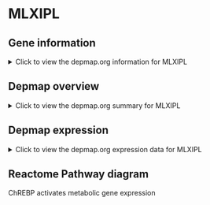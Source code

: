 <h1>MLXIPL</h1>

<h2>Gene information</h2>
<details>
  <summary>Click to view the depmap.org information for MLXIPL</summary>
  <iframe src="https://depmap.org/portal/gene/MLXIPL?tab=about" style="border:none;width:100%;height:800px"></iframe>
</details>

<h2>Depmap overview</h2>
<details>
  <summary>Click to view the depmap.org summary for MLXIPL</summary>
  <iframe src="https://depmap.org/portal/gene/MLXIPL?tab=overview" style="border:none;width:100%;height:800px"></iframe>
</details>

<h2>Depmap expression</h2>
<details>
  <summary>Click to view the depmap.org expression data for MLXIPL</summary>
  <iframe src="https://depmap.org/portal/gene/MLXIPL?tab=characterization" style="border:none;width:100%;height:800px"></iframe>
</details>



<h2>Reactome Pathway diagram</h2>
ChREBP activates metabolic gene expression
<div id="diagramHolder"></div>

<script>
    //Creating the Reactome Diagram widget
    //Take into account a proxy needs to be set up in your server side pointing to www.reactome.org
    function onReactomeDiagramReady(){  //This function is automatically called when the widget code is ready to be used
        var diagram = Reactome.Diagram.create({
            "placeHolder" : "diagramHolder",
            "width" : 900,
            "height" : 500
        });

        //Initialising it to the "Hemostasis" pathway
        diagram.loadDiagram("R-HSA-163765");

        //Adding different listeners

        diagram.onDiagramLoaded(function (loaded) {
            console.info("Loaded ", loaded);
            diagram.flagItems("BAD");
	    diagram.flagItems("Q92934");
            if (loaded == "R-HSA-163765") diagram.selectItem("R-HSA-163765");
        });

     }
</script>



